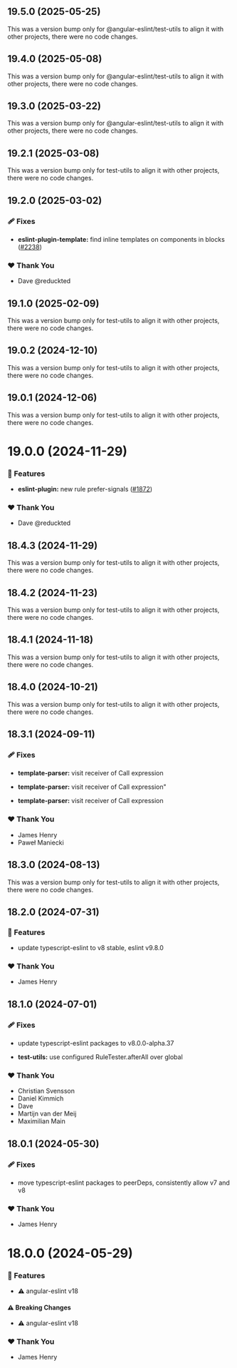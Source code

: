 ## 19.5.0 (2025-05-25)

This was a version bump only for @angular-eslint/test-utils to align it with other projects, there were no code changes.

## 19.4.0 (2025-05-08)

This was a version bump only for @angular-eslint/test-utils to align it with other projects, there were no code changes.

## 19.3.0 (2025-03-22)

This was a version bump only for @angular-eslint/test-utils to align it with other projects, there were no code changes.

## 19.2.1 (2025-03-08)

This was a version bump only for test-utils to align it with other projects, there were no code changes.

## 19.2.0 (2025-03-02)

### 🩹 Fixes

- **eslint-plugin-template:** find inline templates on components in blocks ([#2238](https://github.com/angular-eslint/angular-eslint/pull/2238))

### ❤️ Thank You

- Dave @reduckted

## 19.1.0 (2025-02-09)

This was a version bump only for test-utils to align it with other projects, there were no code changes.

## 19.0.2 (2024-12-10)

This was a version bump only for test-utils to align it with other projects, there were no code changes.

## 19.0.1 (2024-12-06)

This was a version bump only for test-utils to align it with other projects, there were no code changes.

# 19.0.0 (2024-11-29)

### 🚀 Features

- **eslint-plugin:** new rule prefer-signals ([#1872](https://github.com/angular-eslint/angular-eslint/pull/1872))

### ❤️ Thank You

- Dave @reduckted

## 18.4.3 (2024-11-29)

This was a version bump only for test-utils to align it with other projects, there were no code changes.

## 18.4.2 (2024-11-23)

This was a version bump only for test-utils to align it with other projects, there were no code changes.

## 18.4.1 (2024-11-18)

This was a version bump only for test-utils to align it with other projects, there were no code changes.

## 18.4.0 (2024-10-21)

This was a version bump only for test-utils to align it with other projects, there were no code changes.

## 18.3.1 (2024-09-11)

### 🩹 Fixes

- **template-parser:** visit receiver of Call expression

- **template-parser:** visit receiver of Call expression"

- **template-parser:** visit receiver of Call expression

### ❤️ Thank You

- James Henry
- Paweł Maniecki

## 18.3.0 (2024-08-13)

This was a version bump only for test-utils to align it with other projects, there were no code changes.

## 18.2.0 (2024-07-31)

### 🚀 Features

- update typescript-eslint to v8 stable, eslint v9.8.0

### ❤️ Thank You

- James Henry

## 18.1.0 (2024-07-01)

### 🩹 Fixes

- update typescript-eslint packages to v8.0.0-alpha.37

- **test-utils:** use configured RuleTester.afterAll over global

### ❤️ Thank You

- Christian Svensson
- Daniel Kimmich
- Dave
- Martijn van der Meij
- Maximilian Main

## 18.0.1 (2024-05-30)

### 🩹 Fixes

- move typescript-eslint packages to peerDeps, consistently allow v7 and v8

### ❤️ Thank You

- James Henry

# 18.0.0 (2024-05-29)

### 🚀 Features

- ⚠️ angular-eslint v18

#### ⚠️ Breaking Changes

- ⚠️ angular-eslint v18

### ❤️ Thank You

- James Henry

